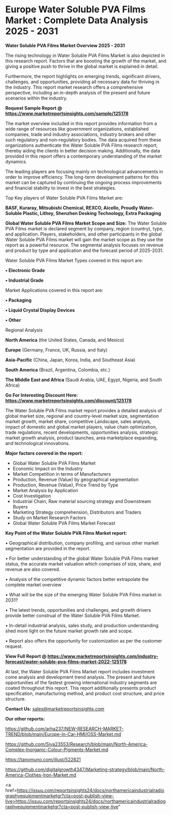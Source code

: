 # Europe Water Soluble PVA Films Market : Complete Data Analysis 2025 - 2031

<Strong> Water Soluble PVA Films Market Overview 2025 - 2031</strong>

The rising technology in Water Soluble PVA Films Market is also depicted in this research report. Factors that are boosting the growth of the market, and giving a positive push to thrive in the global market is explained in detail.

Furthermore, the report highlights on emerging trends, significant drivers, challenges, and opportunities, providing all necessary data for thriving in the industry. This report market research offers a comprehensive perspective, including an in-depth analysis of the present and future scenarios within the industry.

<strong>Request Sample Report @ <a href=https://www.marketreportsinsights.com/sample/125178>https://www.marketreportsinsights.com/sample/125178</a></strong>

The market overview included in this report provides information from a wide range of resources like government organizations, established companies, trade and industry associations, industry brokers and other such regulatory and non-regulatory bodies. The data acquired from these organizations authenticate the Water Soluble PVA Films research report, thereby aiding the clients in better decision making. Additionally, the data provided in this report offers a contemporary understanding of the market dynamics.

The leading players are focusing mainly on technological advancements in order to improve efficiency. The long-term development patterns for this market can be captured by continuing the ongoing process improvements and financial stability to invest in the best strategies.

Top Key players of Water Soluble PVA Films Market are:

<strong>BASF, Kuraray, Mitsubishi Chemical, REXCO, Aicello, Proudly Water-Soluble Plastic, Lithey, Shenzhen Desking Technology, Extra Packaging</strong>

<strong><b>Global Water Soluble PVA Films Market Scope and Size:</b></strong>
The Water Soluble PVA Films market is declared segment by company, region (country), type, and application. Players, stakeholders, and other participants in the global Water Soluble PVA Films market will gain the market scope as they use the report as a powerful resource. The segmental analysis focuses on revenue and product by type and application and the forecast period of 2025-2031.

Water Soluble PVA Films Market Types covered in this report are:

<strong>• Electronic Grade

• Industrial Grade</strong>

Market Applications covered in this report are:

<strong>• Packaging

• Liquid Crystal Display Devices

• Other</strong> 

Regional Analysis

<strong>North America</strong> (the United States, Canada, and Mexico)

<strong>Europe</strong> (Germany, France, UK, Russia, and Italy)

<strong>Asia-Pacific</strong> (China, Japan, Korea, India, and Southeast Asia)

<strong>South America</strong> (Brazil, Argentina, Colombia, etc.)

<strong>The Middle East and Africa</strong> (Saudi Arabia, UAE, Egypt, Nigeria, and South Africa)

<strong>Go For Interesting Discount Here: <a href=https://www.marketreportsinsights.com/discount/125178>https://www.marketreportsinsights.com/discount/125178</a></strong>

The Water Soluble PVA Films market report provides a detailed analysis of global market size, regional and country-level market size, segmentation market growth, market share, competitive Landscape, sales analysis, impact of domestic and global market players, value chain optimization, trade regulations, recent developments, opportunities analysis, strategic market growth analysis, product launches, area marketplace expanding, and technological innovations.

<strong><b>Major factors covered in the report:</b></strong>
<ul>
  <li>Global Water Soluble PVA Films Market </li>
  <li>Economic Impact on the Industry</li>
  <li>Market Competition in terms of Manufacturers</li>
  <li>Production, Revenue (Value) by geographical segmentation</li>
  <li>Production, Revenue (Value), Price Trend by Type</li>
  <li>Market Analysis by Application</li>
  <li>Cost Investigation</li>
  <li>Industrial Chain, Raw material sourcing strategy and Downstream Buyers</li>
  <li>Marketing Strategy comprehension, Distributors and Traders</li>
  <li>Study on Market Research Factors</li>
  <li>Global Water Soluble PVA Films Market Forecast</li>
</ul>

<strong><b>Key Point of the Water Soluble PVA Films Market report:</b></strong>

• Geographical distribution, company profiling, and various other market segmentation are provided in the report.

• For better understanding of the global Water Soluble PVA Films market status, the accurate market valuation which comprises of size, share, and revenue are also covered.

• Analysis of the competitive dynamic factors better extrapolate the complete market overview

• What will be the size of the emerging Water Soluble PVA Films market in 2031?

• The latest trends, opportunities and challenges, and growth drivers provide better construal of the Water Soluble PVA Films Market.

• In-detail industrial analysis, sales study, and production understanding shed more light on the future market growth rate and scope.

• Report also offers the opportunity for customization as per the customer request.

<strong><b>View Full Report @ <a href=https://www.marketreportsinsights.com/industry-forecast/water-soluble-pva-films-market-2022-125178>https://www.marketreportsinsights.com/industry-forecast/water-soluble-pva-films-market-2022-125178</a></b></strong>


At last, the Water Soluble PVA Films Market report includes investment come analysis and development trend analysis. The present and future opportunities of the fastest growing international industry segments are coated throughout this report. This report additionally presents product specification, manufacturing method, and product cost structure, and price structure.

<strong>Contact Us:</strong>
sales@marketreportsinsights.com

<strong>Our other reports:</strong>

<a href=https://github.com/arha237/NEW-RESEARCH-MARKET-TREND/blob/main/Europe-In-Car-HMI/OSS-Market.md>https://github.com/arha237/NEW-RESEARCH-MARKET-TREND/blob/main/Europe-In-Car-HMI/OSS-Market.md</a>

<a href=https://github.com/Siya23553/Research/blob/main/North-America-Complex-Inorganic-Colour-Pigments-Market.md>https://github.com/Siya23553/Research/blob/main/North-America-Complex-Inorganic-Colour-Pigments-Market.md</a>

<a href=https://tanomuno.com/illust/522821>https://tanomuno.com/illust/522821</a>

<a href=https://github.com/digitalgrowth4347/Marketing-strategy/blob/main/North-America-Clothes-Iron-Market.md>https://github.com/digitalgrowth4347/Marketing-strategy/blob/main/North-America-Clothes-Iron-Market.md</a>

<a href=https://issuu.com/reportsinsights24/docs/northamericaindustrialradiographyequipmentmarketgr?cta=post-publish-view-live>https://issuu.com/reportsinsights24/docs/northamericaindustrialradiographyequipmentmarketgr?cta=post-publish-view-live</a>"
